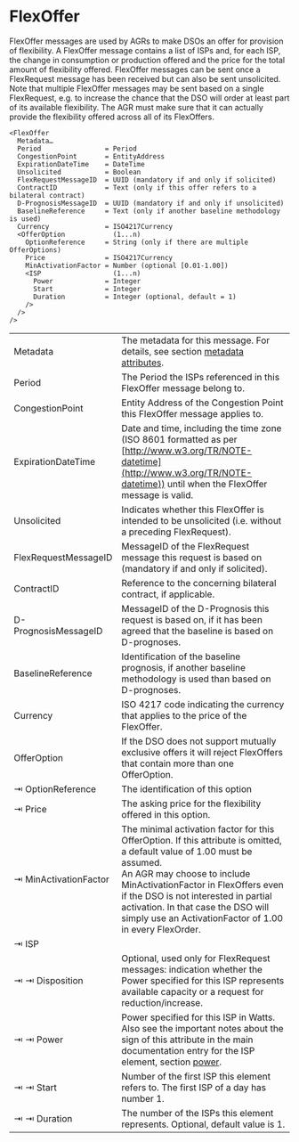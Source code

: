 <!--
SPDX-FileCopyrightText: 2020-2023 Contributors to the Shapeshifter project

SPDX-License-Identifier: Apache-2.0
-->

# FlexOffer

FlexOffer messages are used by AGRs to make DSOs an offer for provision of flexibility.
A FlexOffer message contains a list of ISPs and, for each ISP, the change in consumption or production offered and the price for the total amount of flexibility offered.
FlexOffer messages can be sent once a FlexRequest message has been received but can also be sent unsolicited.
Note that multiple FlexOffer messages may be sent based on a single FlexRequest, e.g. to increase the chance that the DSO will order at least part of its available flexibility.
The AGR must make sure that it can actually provide the flexibility offered across all of its FlexOffers.

```
<FlexOffer
  Metadata…
  Period                = Period
  CongestionPoint       = EntityAddress
  ExpirationDateTime    = DateTime
  Unsolicited           = Boolean
  FlexRequestMessageID  = UUID (mandatory if and only if solicited)
  ContractID            = Text (only if this offer refers to a bilateral contract)
  D-PrognosisMessageID  = UUID (mandatory if and only if unsolicited)
  BaselineReference     = Text (only if another baseline methodology is used)
  Currency              = ISO4217Currency
  <OfferOption            (1...n)
    OptionReference     = String (only if there are multiple OfferOptions)
    Price               = ISO4217Currency
    MinActivationFactor = Number (optional [0.01-1.00])
    <ISP                  (1...n)
      Power             = Integer
      Start             = Integer
      Duration          = Integer (optional, default = 1)
    />
  />
/>
```

|                       |                                                                                                                                                                                                                                                                                                                                              |
|-----------------------|----------------------------------------------------------------------------------------------------------------------------------------------------------------------------------------------------------------------------------------------------------------------------------------------------------------------------------------------|
| Metadata              | The metadata for this message. For details, see section [metadata attributes](metadata-attributes.md).                                                                                                                                                                                                                                       |
| Period                | The Period the ISPs referenced in this FlexOffer message belong to.                                                                                                                                                                                                                                                                          |
| CongestionPoint       | Entity Address of the Congestion Point this FlexOffer message applies to.                                                                                                                                                                                                                                                                    |
| ExpirationDateTime    | Date and time, including the time zone (ISO 8601 formatted as per [http://www.w3.org/TR/NOTE-datetime](http://www.w3.org/TR/NOTE-datetime)) until when the FlexOffer message is valid.                                                                                                                                                       |
| Unsolicited           | Indicates whether this FlexOffer is intended to be unsolicited  (i.e. without a preceding FlexRequest).                                                                                                                                                                                                                                                                             |
| FlexRequestMessageID  | MessageID of the FlexRequest message this request is based on (mandatory if and only if solicited).                                                                                                                                                                                                                                          |
| ContractID            | Reference to the concerning bilateral contract, if applicable.                                                                                                                                                                                                                                                                               |
| D-PrognosisMessageID  | MessageID of the D-Prognosis this request is based on, if it has been agreed that the baseline is based on D-prognoses.                                                                                                                                                                                                                      |
| BaselineReference     | Identification of the baseline prognosis, if another baseline methodology is used than based on D-prognoses.                                                                                                                                                                                                                                 |
| Currency              | ISO 4217 code indicating the currency that applies to the price of the FlexOffer.                                                                                                                                                                                                                                                            |
| OfferOption           | If the DSO does not support mutually exclusive offers it will reject FlexOffers that contain more than one OfferOption.                                                                                                                                                                                                                      |
| ⇥ OptionReference     | The identification of this option                                                                                                                                                                                                                                                                                                            |
| ⇥ Price               | The asking price for the flexibility offered in this option.                                                                                                                                                                                                                                                                                 |
| ⇥ MinActivationFactor | The minimal activation factor for this OfferOption. If this attribute is omitted, a default value of 1.00 must be assumed.</br>An AGR may choose to include MinActivationFactor in FlexOffers even if the  DSO is not interested in partial activation. In that case the DSO will simply use an ActivationFactor of 1.00 in every FlexOrder. |
| ⇥ ISP                 |                                                                                                                                                                                                                                                                                                                                              |
| ⇥ ⇥ Disposition       | Optional, used only for FlexRequest messages: indication whether the Power specified for this ISP represents available capacity or a request for reduction/increase.                                                                                                                                                                         |
| ⇥ ⇥ Power             | Power specified for this ISP in Watts. Also see the important notes about the sign of this attribute in the main documentation entry for the ISP element, section [power](power.md).                                                                                                                                                         |
| ⇥ ⇥ Start             | Number of the first ISP this element refers to. The first ISP of a day has number 1.                                                                                                                                                                                                                                                         |
| ⇥ ⇥ Duration          | The number of the ISPs this element represents. Optional, default value is 1.                                                                                                                                                                                                                                                                |

<!-- TODO: OfferOption.ISP.Disposition is not part of the XML structure -->

